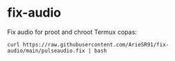 # fix-audio
Fix audio for proot and chroot Termux
copas:
```
curl https://raw.githubusercontent.com/ArieSR91/fix-audio/main/pulseaudio.fix | bash
```
